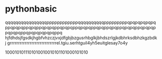 # pythonbasic

qqqqqqqqqqqqqqqqppppppppppppqqqqqqqqqqpppppppppqpqpqpqpqpqppqpqpqppqpqppqpqpqppqpqpqppqpqpqppqpqppqpqppqpqpqppqpqpqppqpqpqppqpqpqpqpqpqppq
hjfdhdsjfgsdkjhgbfvhzczjvxjdfgbjbzgusrhbglkjbhdszrlgjkdbhrksdbhzkgzbdkj
grrrrrrrrrrrrrrrrrrrrrrrrrrrrel.tgiu.serhtguil4yh5euitglesay7o4y

1000101011101010010010101101000101010
